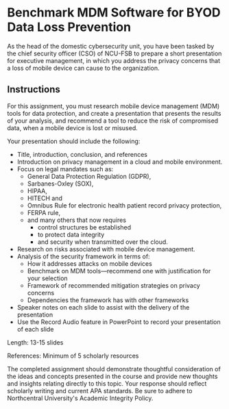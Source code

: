 # Benchmark MDM Software for BYOD Data Loss Prevention

As the head of the domestic cybersecurity unit, you have been tasked by the chief security officer (CSO) of NCU-FSB to prepare a short presentation for executive management, in which you address the privacy concerns that a loss of mobile device can cause to the organization.

## Instructions

For this assignment, you must research mobile device management (MDM) tools for data protection, and create a presentation that presents the results of your analysis, and recommend a tool to reduce the risk of compromised data, when a mobile device is lost or misused.

Your presentation should include the following:

- Title, introduction, conclusion, and references
- Introduction on privacy management in a cloud and mobile environment.
- Focus on legal mandates such as: 
  - General Data Protection Regulation (GDPR),
  - Sarbanes-Oxley (SOX), 
  - HIPAA, 
  - HITECH and 
  - Omnibus Rule for electronic health patient record privacy protection, 
  - FERPA rule, 
  - and many others that now requires 
    - control structures be established 
    - to protect data integrity 
    - and security when transmitted over the cloud.
- Research on risks associated with mobile device management.
- Analysis of the security framework in terms of:
  - How it addresses attacks on mobile devices
  - Benchmark on MDM tools—recommend one with justification for your selection
  - Framework of recommended mitigation strategies on privacy concerns
  - Dependencies the framework has with other frameworks
- Speaker notes on each slide to assist with the delivery of the presentation
- Use the Record Audio feature in PowerPoint to record your presentation of each slide

Length: 13-15 slides

References: Minimum of 5 scholarly resources

The completed assignment should demonstrate thoughtful consideration of the ideas and concepts presented in the course and provide new thoughts and insights relating directly to this topic. Your response should reflect scholarly writing and current APA standards. Be sure to adhere to Northcentral University's Academic Integrity Policy.
